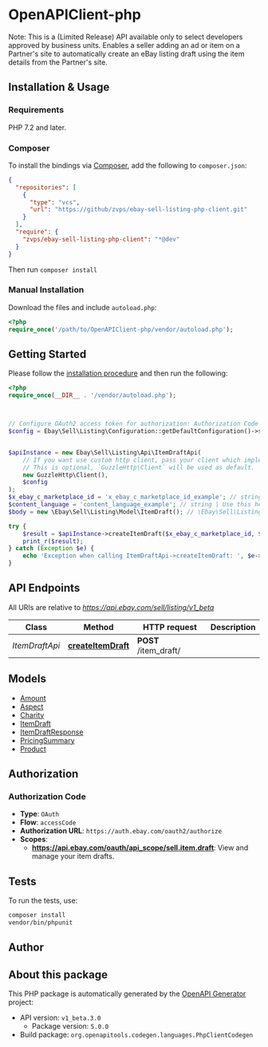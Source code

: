# OpenAPIClient-php

Note: This is a (Limited Release) API available only to select developers approved by business units. Enables a seller adding an ad or item on a Partner's site to automatically create an eBay listing draft using the item details from the Partner's site.


## Installation & Usage

### Requirements

PHP 7.2 and later.

### Composer

To install the bindings via [Composer](https://getcomposer.org/), add the following to `composer.json`:

```json
{
  "repositories": [
    {
      "type": "vcs",
      "url": "https://github/zvps/ebay-sell-listing-php-client.git"
    }
  ],
  "require": {
    "zvps/ebay-sell-listing-php-client": "*@dev"
  }
}
```

Then run `composer install`

### Manual Installation

Download the files and include `autoload.php`:

```php
<?php
require_once('/path/to/OpenAPIClient-php/vendor/autoload.php');
```

## Getting Started

Please follow the [installation procedure](#installation--usage) and then run the following:

```php
<?php
require_once(__DIR__ . '/vendor/autoload.php');



// Configure OAuth2 access token for authorization: Authorization Code
$config = Ebay\Sell\Listing\Configuration::getDefaultConfiguration()->setAccessToken('YOUR_ACCESS_TOKEN');


$apiInstance = new Ebay\Sell\Listing\Api\ItemDraftApi(
    // If you want use custom http client, pass your client which implements `GuzzleHttp\ClientInterface`.
    // This is optional, `GuzzleHttp\Client` will be used as default.
    new GuzzleHttp\Client(),
    $config
);
$x_ebay_c_marketplace_id = 'x_ebay_c_marketplace_id_example'; // string | Use this header to specify an eBay marketplace ID. For a list of supported sites, see API Restrictions in the Listing API overview.
$content_language = 'content_language_example'; // string | Use this header to specify the natural language of the seller. For details, see Content-Language in HTTP request headers. Required: For EBAY_CA in French. (Content-Language = fr-CA)
$body = new \Ebay\Sell\Listing\Model\ItemDraft(); // \Ebay\Sell\Listing\Model\ItemDraft

try {
    $result = $apiInstance->createItemDraft($x_ebay_c_marketplace_id, $content_language, $body);
    print_r($result);
} catch (Exception $e) {
    echo 'Exception when calling ItemDraftApi->createItemDraft: ', $e->getMessage(), PHP_EOL;
}

```

## API Endpoints

All URIs are relative to *https://api.ebay.com/sell/listing/v1_beta*

Class | Method | HTTP request | Description
------------ | ------------- | ------------- | -------------
*ItemDraftApi* | [**createItemDraft**](docs/Api/ItemDraftApi.md#createitemdraft) | **POST** /item_draft/ | 

## Models

- [Amount](docs/Model/Amount.md)
- [Aspect](docs/Model/Aspect.md)
- [Charity](docs/Model/Charity.md)
- [ItemDraft](docs/Model/ItemDraft.md)
- [ItemDraftResponse](docs/Model/ItemDraftResponse.md)
- [PricingSummary](docs/Model/PricingSummary.md)
- [Product](docs/Model/Product.md)

## Authorization

### Authorization Code

- **Type**: `OAuth`
- **Flow**: `accessCode`
- **Authorization URL**: `https://auth.ebay.com/oauth2/authorize`
- **Scopes**: 
    - **https://api.ebay.com/oauth/api_scope/sell.item.draft**: View and manage your item drafts.

## Tests

To run the tests, use:

```bash
composer install
vendor/bin/phpunit
```

## Author



## About this package

This PHP package is automatically generated by the [OpenAPI Generator](https://openapi-generator.tech) project:

- API version: `v1_beta.3.0`
    - Package version: `5.0.0`
- Build package: `org.openapitools.codegen.languages.PhpClientCodegen`
